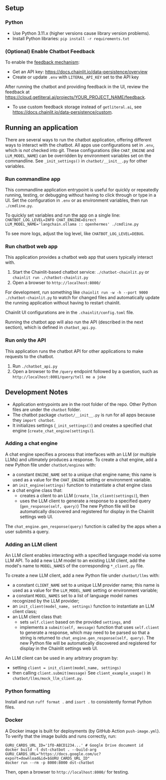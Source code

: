 
## Setup

### Python
* Use Python 3.11.x (higher versions cause library version problems).
* Install Python libraries: `pip install -r requirements.txt`

### (Optional) Enable Chatbot Feedback
To enable the [feedback mechanism](https://docs.chainlit.io/data-persistence/feedback):
* Get an API key: https://docs.chainlit.io/data-persistence/overview
* Create or update `.env` with `LITERAL_API_KEY` set to the API key

After running the chatbot and providing feedback in the UI, review the feedback at https://cloud.getliteral.ai/projects/YOUR_PROJECT_NAME/feedback.

* To use custom feedback storage instead of `getliteral.ai`, see https://docs.chainlit.io/data-persistence/custom.


## Running an application

There are several ways to run the chatbot application, offering different ways to interact with the chatbot.
All apps use configurations set in `.env`, which is *not* checked into git. These configurations (like `CHAT_ENGINE` and `LLM_MODEL_NAME`) can be overridden by environment variables set on the commandline.  See `_init_settings()` in `chatbot/__init__.py` for other variables.

### Run commandline app

This commandline application entrypoint is useful for quickly or repeatedly running, testing, or debugging without having to click through or type in a UI. Set the configuration in `.env` or as environment variables, then run `./cmdline.py`.

To quickly set variables and run the app on a single line: 
`CHATBOT_LOG_LEVEL=INFO CHAT_ENGINE=Direct LLM_MODEL_NAME='langchain.ollama :: openhermes' ./cmdline.py`

To see more logs, adjust the log level, like `CHATBOT_LOG_LEVEL=DEBUG`.

### Run chatbot web app

This application provides a chatbot web app that users typically interact with.

1. Start the Chainlit-based chatbot service: `./chatbot-chainlit.py` or `chainlit run ./chatbot-chainlit.py`
1. Open a browser to `http://localhost:8000/`

For development, run something like `chainlit run -w -h --port 9000 ./chatbot-chainlit.py` to watch for changed files and automatically update the running application without having to restart chainlit.

Chainlit UI configurations are in the `.chainlit/config.toml` file.

Running the chatbot app will also run the API (described in the next section), which is defined in `chatbot_api.py`.

### Run only the API

This application runs the chatbot API for other applications to make requests to the chatbot.

1. Run `./chatbot_api.py`
1. Open a browser to the `/query` endpoint followed by a question, such as `http://localhost:8001/query/tell me a joke`


## Development Notes

- Application entrypoints are in the root folder of the repo. Other Python files are under the `chatbot` folder.
- The chatbot package `chatbot/__init__.py` is run for all apps because they `import chatbot`.
- It initializes settings (`_init_settings()`) and creates a specified chat engine (`create_chat_engine(settings)`).

### Adding a chat engine

A chat engine specifies a process that interfaces with an LLM (or multiple LLMs) and ultimately produces a response.
To create a chat engine, add a new Python file under `chatbot/engines` with:
- a constant `ENGINE_NAME` set to a unique chat engine name; this name is used as a value for the `CHAT_ENGINE` setting or environment variable.
- an `init_engine(settings)` function to instantiate a chat engine class
- a chat engine class that:
    - creates a client to an LLM (`create_llm_client(settings)`), then
    - uses the LLM client to generate a response to a specified query (`gen_response(self, query)`)
The new Python file will be automatically discovered and registered for display in the Chainlit settings web UI.

The `chat_engine.gen_response(query)` function is called by the apps when a user submits a query.

### Adding an LLM client

An LLM client enables interacting with a specified language model via some LLM API. To add a new LLM model to an existing LLM client, add the model's name to `MODEL_NAMES` of the corresponding `*_client.py` file.

To create a new LLM client, add a new Python file under `chatbot/llms` with:
- a constant `CLIENT_NAME` set to a unique LLM provider name; this name is used as a value for the `LLM_MODEL_NAME` setting or environment variable;
- a constant `MODEL_NAMES` set to a list of language model names recognized by the LLM provider;
- an `init_client(model_name, settings)` function to instantiate an LLM client class;
- an LLM client class that:
    - sets `self.client` based on the provided `settings`, and
    - implements a `submit(self, message)` function that uses `self.client` to generate a response, which may need to be parsed so that a string is returned to `chat_engine.gen_response(self, query)`.
The new Python file will be automatically discovered and registered for display in the Chainlit settings web UI.

An LLM client can be used in any arbitrary program by:
- setting `client = init_client(model_name, settings)`
- then calling `client.submit(message)`
See `client_example_usage()` in `chatbot/llms/mock_llm_client.py`.

### Python formatting

Install and run `ruff format .` and `isort .` to consistently format Python files.

### Docker

A Docker image is built for deployments (by GitHub Action `push-image.yml`). To verify that the image builds and runs correctly, run:
```
GURU_CARDS_URL_ID='1fO-ABCD1234...' # Google Drive document id
docker build -t dst-chatbot . --build-arg GURU_CARDS_URL="https://docs.google.com/uc?export=download&id=$GURU_CARDS_URL_ID"
docker run --rm -p 8000:8000 dst-chatbot
```
Then, open a browser to `http://localhost:8000/` for testing.
